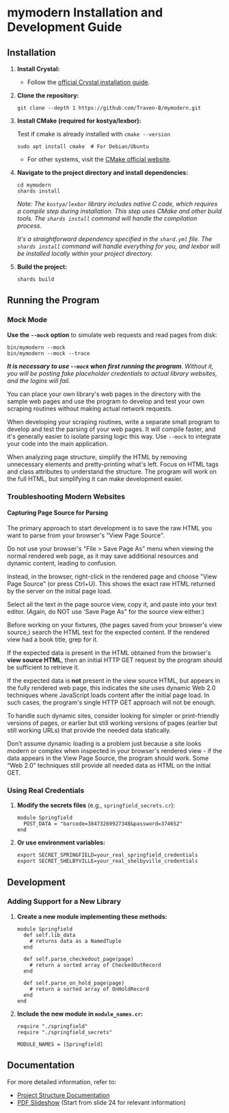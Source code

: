 # mymodern Installation and Development Guide

## Installation

1.  **Install Crystal:**

    * Follow the [official Crystal installation guide](https://crystal-lang.org/install/).

2.  **Clone the repository:**

    ```
    git clone --depth 1 https://github.com/Traven-B/mymodern.git
    ```

3.  **Install CMake (required for kostya/lexbor):**

    Test if cmake is already installed with `cmake --version`

    ```
    sudo apt install cmake  # For Debian/Ubuntu
    ```

    * For other systems, visit the [CMake official website](https://cmake.org/download/).

4.  **Navigate to the project directory and install dependencies:**

    ```
    cd mymodern
    shards install
    ```

    *Note: The `kostya/lexbor` library includes native C code, which requires a compile step during installation. This step uses CMake and other build tools. The `shards install` command will handle the compilation process.*

    *It\'s a straightforward dependency specified in the `shard.yml` file. The `shards install` command will handle everything for you, and lexbor will be installed locally within your project directory.*

5.  **Build the project:**

    ```
    shards build
    ```

## Running the Program

### Mock Mode

__Use the `--mock` option__ to simulate web requests and read pages from disk:

```
bin/mymodern --mock
bin/mymodern --mock --trace
```

*__It is necessary to use `--mock` when first running the program__. Without it,
you will be posting fake placeholder credentials to actual library websites,
and the logins will fail.*

You can place your own library\'s web pages in the directory with the sample
web pages and use the program to develop and test your own scraping routines
without making actual network requests.

When developing your scraping routines, write a separate small program to
develop and test the parsing of your web pages. It will compile faster, and
it\'s generally easier to isolate parsing logic this way. Use `--mock` to
integrate your code into the main application.

When analyzing page structure, simplify the HTML by removing unnecessary
elements and pretty-printing what\'s left. Focus on HTML tags and class
attributes to understand the structure. The program will work on the full HTML,
but simplifying it can make development easier.

### Troubleshooting Modern Websites

#### Capturing Page Source for Parsing

The primary approach to start development is to save the raw HTML you want to parse from your browser's "View Page Source".

Do not use your browser's "File > Save Page As" menu when viewing the normal rendered web page, as it may save additional resources and dynamic content, leading to confusion.

Instead, in the browser, right-click in the rendered page and choose "View Page Source" (or press Ctrl+U). This shows the exact raw HTML returned by the server on the initial page load.

Select all the text in the page source view, copy it, and paste into your text editor. (Again, do NOT use 'Save Page As" for the  source view either.)

Before working on your fixtures, (the pages saved from your browser\'s view source,) search the HTML text for the expected content. If the rendered view had a book title, grep for it.

If the expected data is present in the HTML obtained from the browser's **view source HTML**, then an initial HTTP GET request by the program should be sufficient to retrieve it.

If the expected data is **not** present in the view source HTML, but appears in the fully rendered web page, this indicates the site uses dynamic Web 2.0 techniques where JavaScript loads content after the initial page load. In such cases, the program's single HTTP GET approach will not be enough.

To handle such dynamic sites, consider looking for simpler or print-friendly versions of pages, or earlier but still working versions of pages (earlier but still working URLs) that provide the needed data statically.

Don’t assume dynamic loading is a problem just because a site looks modern or complex when inspected in your browser's rendered view - if the data appears in the View Page Source, the program should work. Some “Web 2.0” techniques still provide all needed data as HTML on the initial GET.

### Using Real Credentials

1.  **Modify the secrets files** (e.g., `springfield_secrets.cr`):

    ```
    module Springfield
      POST_DATA = "barcode=38473269927348&password=374652"
    end
    ```

2.  **Or use environment variables:**

    ```
    export SECRET_SPRINGFIELD=your_real_springfield_credentials
    export SECRET_SHELBYVILLE=your_real_shelbyville_credentials
    ```

## Development

### Adding Support for a New Library

1.  **Create a new module implementing these methods:**

    ```
    module Springfield
      def self.lib_data
        # returns data as a NamedTuple
      end

      def self.parse_checkedout_page(page)
        # return a sorted array of CheckedOutRecord
      end

      def self.parse_on_hold_page(page)
        # return a sorted array of OnHoldRecord
      end
    end
    ```

2.  **Include the new module in `module_names.cr`:**

    ```
    require "./springfield"
    require "./springfield_secrets"

    MODULE_NAMES = [Springfield]
    ```

## Documentation

For more detailed information, refer to:

*   [Project Structure Documentation](PROJECT_STRUCTURE.md)
*   [PDF Slideshow](https://traven-b.github.io/mymodern/as_pdf_my_modern.pdf) (Start from slide 24 for relevant information)
